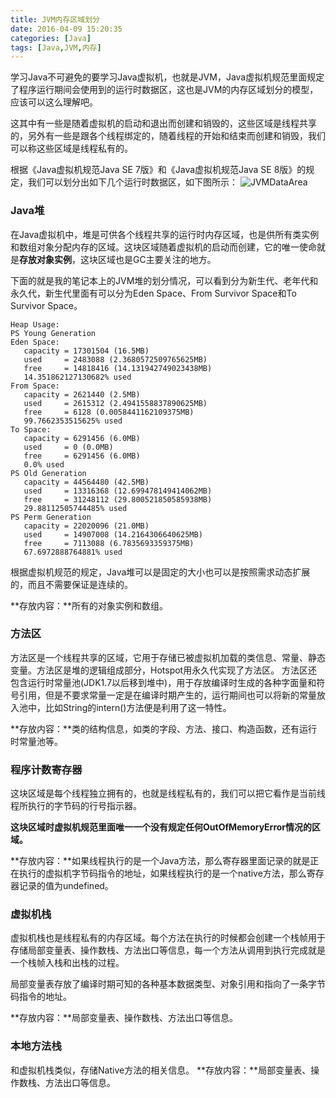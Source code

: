 ```yaml
---
title: JVM内存区域划分
date: 2016-04-09 15:20:35
categories: [Java]
tags: [Java,JVM,内存]
---
```

学习Java不可避免的要学习Java虚拟机，也就是JVM，Java虚拟机规范里面规定了程序运行期间会使用到的运行时数据区，这也是JVM的内存区域划分的模型，应该可以这么理解吧。

这其中有一些是随着虚拟机的启动和退出而创建和销毁的，这些区域是线程共享的，另外有一些是跟各个线程绑定的，随着线程的开始和结束而创建和销毁，我们可以称这些区域是线程私有的。
<!-- more -->

根据《Java虚拟机规范Java SE 7版》和《Java虚拟机规范Java SE 8版》的规定，我们可以划分出如下几个运行时数据区，如下图所示：
![JVMDataArea](https://tva1.sinaimg.cn/large/006tNbRwgy1g9qgn92jtlj30iu085glu.jpg)

### Java堆
在Java虚拟机中，堆是可供各个线程共享的运行时内存区域，也是供所有类实例和数组对象分配内存的区域。这块区域随着虚拟机的启动而创建，它的唯一使命就是**存放对象实例**，这块区域也是GC主要关注的地方。

下面的就是我的笔记本上的JVM堆的划分情况，可以看到分为新生代、老年代和永久代，新生代里面有可以分为Eden Space、From Survivor Space和To Survivor Space。
```{shell}
Heap Usage:
PS Young Generation
Eden Space:
   capacity = 17301504 (16.5MB)
   used     = 2483088 (2.3680572509765625MB)
   free     = 14818416 (14.131942749023438MB)
   14.351862127130682% used
From Space:
   capacity = 2621440 (2.5MB)
   used     = 2615312 (2.4941558837890625MB)
   free     = 6128 (0.0058441162109375MB)
   99.7662353515625% used
To Space:
   capacity = 6291456 (6.0MB)
   used     = 0 (0.0MB)
   free     = 6291456 (6.0MB)
   0.0% used
PS Old Generation
   capacity = 44564480 (42.5MB)
   used     = 13316368 (12.699478149414062MB)
   free     = 31248112 (29.800521850585938MB)
   29.88112505744485% used
PS Perm Generation
   capacity = 22020096 (21.0MB)
   used     = 14907008 (14.2164306640625MB)
   free     = 7113088 (6.7835693359375MB)
   67.6972888764881% used
```
根据虚拟机规范的规定，Java堆可以是固定的大小也可以是按照需求动态扩展的，而且不需要保证是连续的。

**存放内容：**所有的对象实例和数组。

### 方法区
方法区是一个线程共享的区域，它用于存储已被虚拟机加载的类信息、常量、静态变量。方法区是堆的逻辑组成部分，Hotspot用永久代实现了方法区。
方法区还包含运行时常量池(JDK1.7以后移到堆中)，用于存放编译时生成的各种字面量和符号引用，但是不要求常量一定是在编译时期产生的，运行期间也可以将新的常量放入池中，比如String的intern()方法便是利用了这一特性。

**存放内容：**类的结构信息，如类的字段、方法、接口、构造函数，还有运行时常量池等。

### 程序计数寄存器
这块区域是每个线程独立拥有的，也就是线程私有的，我们可以把它看作是当前线程所执行的字节码的行号指示器。

**这块区域时虚拟机规范里面唯一一个没有规定任何OutOfMemoryError情况的区域。**

**存放内容：**如果线程执行的是一个Java方法，那么寄存器里面记录的就是正在执行的虚拟机字节码指令的地址，如果线程执行的是一个native方法，那么寄存器记录的值为undefined。

### 虚拟机栈
虚拟机栈也是线程私有的内存区域。每个方法在执行的时候都会创建一个栈帧用于存储局部变量表、操作数栈、方法出口等信息，每一个方法从调用到执行完成就是一个栈帧入栈和出栈的过程。

局部变量表存放了编译时期可知的各种基本数据类型、对象引用和指向了一条字节码指令的地址。

**存放内容：**局部变量表、操作数栈、方法出口等信息。

### 本地方法栈
和虚拟机栈类似，存储Native方法的相关信息。
**存放内容：**局部变量表、操作数栈、方法出口等信息。
